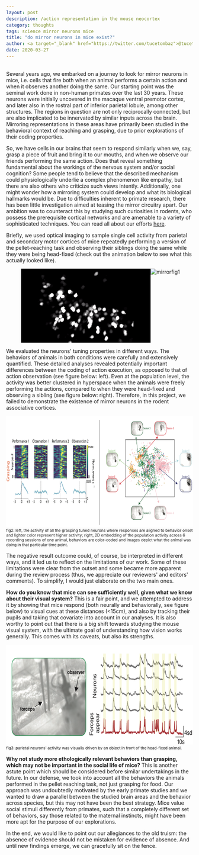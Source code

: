 ```yaml
---
layout: post
description: /action representation in the mouse neocortex
category: thoughts
tags: science mirror neurons mice
title: "do mirror neurons in mice exist?"
author: <a target="_blank" href="https://twitter.com/tucetombaz">@tucetombaz</a>
date: 2020-03-27
---
```

<br/>
Several years ago, we embarked on a journey to look for mirror neurons in mice, i.e. cells that fire both when an animal performs a certain action and when it observes another doing the same. Our starting point was the seminal work done in non-human primates over the last 30 years. These neurons were initially uncovered in the macaque ventral premotor cortex, and later also in the rostral part of inferior parietal lobule, among other structures. The regions in question are not only reciprocally connected, but are also implicated to be innervated by similar inputs across the brain. Mirroring representations in these areas have primarily been studied in the behavioral context of reaching and grasping, due to prior explorations of their coding properties.

So, we have cells in our brains that seem to respond similarly when we, say, grasp a piece of fruit and bring it to our mouths, and when we observe our friends performing the same action. Does that reveal something fundamental about the workings of the nervous system and/or social cognition? Some people tend to believe that the described mechanism could physiologically underlie a complex phenomenon like empathy, but there are also others who criticize such views intently. Additionally, one might wonder how a mirroring system could develop and what its biological hallmarks would be. Due to difficulties inherent to primate research, there has been little investigation aimed at teasing the mirror circuitry apart. Our ambition was to counteract this by studying such curiosities in rodents, who possess the prerequisite cortical networks and are amenable to a variety of sophisticated techniques. You can read all about our efforts <a target="_blank" href="https://www.nature.com/articles/s41598-020-62089-6">here</a>.

Briefly, we used optical imaging to sample single cell activity from parietal and secondary motor cortices of mice repeatedly performing a version of the pellet-reaching task and observing their siblings doing the same while they were being head-fixed (check out the animation below to see what this actually looked like).

<p class="text-center" style="font-size:11px">
  <figure class="half" style="display:flex">
    <img class="img-custom" alt="mirrorfig0" src="/img/mirror_fig0.gif" height="200" width="350">
    <img class="img-custom" alt="mirrorfig1" src="/img/mirror_fig1.gif" height="200" width="350"> 
  </figure>
</p>

We evaluated the neurons' tuning properties in different ways. The behaviors of animals in both conditions were carefully and extensively quantified. These detailed analyses revealed potentially important differences between the coding of action execution, as opposed to that of action observation (see figure below: left). Even at the population level, the activity was better clustered in hyperspace when the animals were freely performing the actions, compared to when they were head-fixed and observing a sibling (see figure below: right). Therefore, in this project, we failed to demonstrate the existence of mirror neurons in the rodent associative cortices.

<p class="text-center" style="font-size:75%">
  <img class="img-custom" alt="mirrorfig2" src="/img/mirror_fig2.png" height="300" width="700"/>
  <br/>
  <caption align="bottom">fig2: left, the activity of all the grasping tuned neurons where responses are aligned to behavior onset and lighter color represent higher activity; right, 2D embedding of the population activity across 6 recording sessions of one animal, behaviors are color-coded and images depict what the animal was doing in that particular time point.</caption>
</p>

The negative result outcome could, of course, be interpreted in different ways, and it led us to reflect on the limitations of our work. Some of these limitations were clear from the outset and some became more apparent during the review process (thus, we appreciate our reviewers' and editors' comments). To simplify, I would just elaborate on the two main ones.

**How do you know that mice can see sufficiently well, given what we know about their visual system?** This is a fair point, and we attempted to address it by showing that mice respond (both neurally and behaviorally, see figure below) to visual cues at these distances (&lt;15cm), and also by tracking their pupils and taking that covariate into account in our analyses. It is also worthy to point out that there is a big shift towards studying the mouse visual system, with the ultimate goal of understanding how vision works generally. This comes with its caveats, but also its strengths.

<p class="text-center" style="font-size:75%">
  <img class="img-custom" alt="mirrorfig2" src="/img/mirror_fig3.png" height="270" width="700"/>
  <br/>
  <caption align="bottom">fig3: parietal neurons' activity was visually driven by an object in front of the head-fixed animal.</caption>
</p>

**Why not study more ethologically relevant behaviors than grasping, which may not be important in the social life of mice?** This is another astute point which should be considered before similar undertakings in the future. In our defense, we took into account all the behaviors the animals performed in the pellet reaching task, not just grasping for food. Our approach was undoubtedly motivated by the early primate studies and we wanted to draw a parallel between the studied brain areas and the behavior across species, but this may not have been the best strategy. Mice value social stimuli differently from primates, such that a completely different set of behaviors, say those related to the maternal instincts, might have been more apt for the purpose of our explorations.

In the end, we would like to point out our allegiances to the old truism: the absence of evidence should not be mistaken for evidence of absence. And until new findings emerge, we can gracefully sit on the fence.
